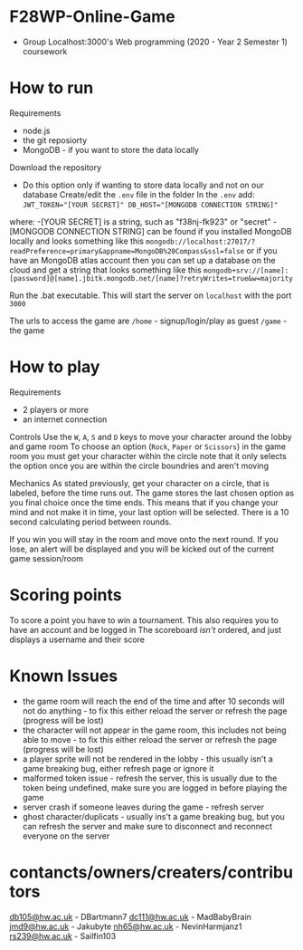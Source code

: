 # F28WP-Online-Game
- Group Localhost:3000's Web programming (2020 - Year 2 Semester 1) coursework


# How to run
Requirements
- node.js
- the git reposiorty
- MongoDB - if you want to store the data locally

Download the repository
- Do this option only if wanting to store data locally and not on our database
Create/edit the `.env` file in the folder
In the `.env` add:
`JWT_TOKEN="[YOUR SECRET]"
DB_HOST="[MONGODB CONNECTION STRING]"`

where:
-[YOUR SECRET] is a string, such as "f38nj-fk923" or "secret"
-[MONGODB CONNECTION STRING] can be found if you installed MongoDB locally and looks something like this
`mongodb://localhost:27017/?readPreference=primary&appname=MongoDB%20Compass&ssl=false` or if you have an MongoDB atlas account
then you can set up a database on the cloud and get a string that looks something like this
`mongodb+srv://[name]:[password]@[name].jbitk.mongodb.net/[name]?retryWrites=true&w=majority`

Run the .bat executable.
This will start the server on `localhost` with the port `3000`

The urls to access the game are
`/home` - signup/login/play as guest
`/game` - the game


# How to play
Requirements
- 2 players or more
- an internet connection

Controls
Use the `W`, `A`, `S` and `D` keys to move your character around the lobby and game room
To choose an option (`Rock`, `Paper` or `Scissors`) in the game room you must get your character within the circle
note that it only selects the option once you are within the circle boundries and aren't moving

Mechanics
As stated previously, get your character on a circle, that is labeled, before the time runs out.
The game stores the last chosen option as you final choice once the time ends.
This means that if you change your mind and not make it in time, your last option will be selected.
There is a 10 second calculating period between rounds.

If you win you will stay in the room and move onto the next round.
If you lose, an alert will be displayed and you will be kicked out of the current game session/room

# Scoring points
To score a point you have to win a tournament. This also requires you to have an account and be logged in
The scoreboard _isn't_ ordered, and just displays a username and their score

# Known Issues
- the game room will reach the end of the time and after 10 seconds will not do anything - to fix this either reload the server or refresh the page (progress will be lost)
- the character will not appear in the game room, this includes not being able to move - to fix this either reload the server or refresh the page (progress will be lost)
- a player sprite will not be rendered in the lobby - this usually isn't a game breaking bug, either refresh page or ignore it
- malformed token issue - refresh the server, this is usually due to the token being undefined, make sure you are logged in before playing the game
- server crash if someone leaves during the game - refresh server
- ghost character/duplicats - usually ins't a game breaking bug, but you can refresh the server and make sure to disconnect and reconnect everyone on the server

# contancts/owners/creaters/contributors
db105@hw.ac.uk - DBartmann7
dc111@hw.ac.uk - MadBabyBrain
jmd9@hw.ac.uk - Jakubyte
nh65@hw.ac.uk - NevinHarmjanz1
rs239@hw.ac.uk - Sailfin103

